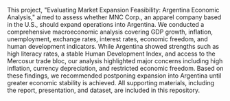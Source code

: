 This project, "Evaluating Market Expansion Feasibility: Argentina Economic Analysis," aimed to assess whether MNC Corp., an apparel company based in the U.S., should expand operations into Argentina. We conducted a comprehensive macroeconomic analysis covering GDP growth, inflation, unemployment, exchange rates, interest rates, economic freedom, and human development indicators. While Argentina showed strengths such as high literacy rates, a stable Human Development Index, and access to the Mercosur trade bloc, our analysis highlighted major concerns including high inflation, currency depreciation, and restricted economic freedom. Based on these findings, we recommended postponing expansion into Argentina until greater economic stability is achieved. All supporting materials, including the report, presentation, and dataset, are included in this repository.
